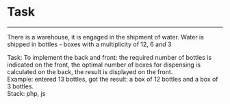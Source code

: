 # Task

---

There is a warehouse, it is engaged in the shipment of water. Water is shipped in bottles - boxes with a multiplicity of 12, 6 and 3  

Task: To implement the back and front: the required number of bottles is indicated on the front, the optimal number of boxes for dispensing is calculated on the back, the result is displayed on the front.  
Example: entered 13 bottles, got the result: a box of 12 bottles and a box of 3 bottles.  
Stack: php, js